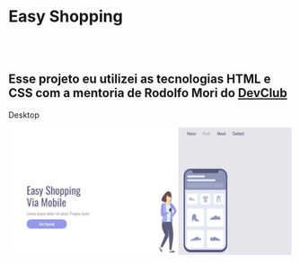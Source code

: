 <h1>Easy Shopping</h1>
<br>
<br>
<h2>Esse projeto eu utilizei as tecnologias HTML e CSS com a mentoria de Rodolfo Mori do <a href="https://rodolfomori.com.br/devclub">DevClub</a></h2>

<p>Desktop</p>
<img src="https://github.com/willianoliveira80/easy-shopping-responsivo/blob/master/assets/desktop.jpg?raw=true" />
